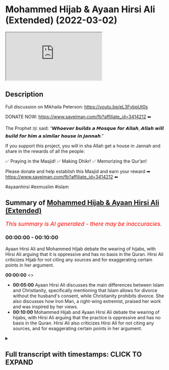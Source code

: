 # Mohammed Hijab & Ayaan Hirsi Ali (Extended) (2022-03-02)

<iframe loading='lazy' allow='autoplay' src='https://www.youtube.com/embed/PdiRh_BkBCg'></iframe>

## Description

Full discussion on Mikhaila Peterson: https://youtu.be/eL3FybpUt0s

DONATE NOW: https://www.saveiman.com/fb?affiliate_id=3414212 ⬅

The Prophet ﷺ said: “𝙒𝙝𝙤𝙚𝙫𝙚𝙧 𝙗𝙪𝙞𝙡𝙙𝙨 𝙖 𝙈𝙤𝙨𝙦𝙪𝙚 𝙛𝙤𝙧 𝘼𝙡𝙡𝙖𝙝, 𝘼𝙡𝙡𝙖𝙝 𝙬𝙞𝙡𝙡 𝙗𝙪𝙞𝙡𝙙 𝙛𝙤𝙧 𝙝𝙞𝙢 𝙖 𝙨𝙞𝙢𝙞𝙡𝙖𝙧 𝙝𝙤𝙪𝙨𝙚 𝙞𝙣 𝙅𝙖𝙣𝙣𝙖𝙝.”

If you support this project, you will in sha Allah get a house in Jannah and share in the rewards of all the people:

✅ Praying in the Masjid!
✅ Making Dhikr!
✅ Memorizing the Qur’an!

Please donate and help establish this Masjid and earn your reward ➡ https://www.saveiman.com/fb?affiliate_id=3414212 ⬅

#ayaanhirsi #exmuslim #islam

## Summary of [Mohammed Hijab & Ayaan Hirsi Ali (Extended)](https://www.youtube.com/watch?v=PdiRh_BkBCg)


*<span style="color:red; font-size:125%">This summary is AI generated - there may be inaccuracies</span>. [](/)*

### <a onclick="modifyYTiframeseektime('0')">00:00:00</a> - <a onclick="modifyYTiframeseektime('600')">00:10:00</a>

Ayaan Hirsi Ali and Mohammed Hijab debate the wearing of hijabs, with Hirsi Ali arguing that it is oppressive and has no basis in the Quran. Hirsi Ali criticizes Hijab for not citing any sources and for exaggerating certain points in her argument.

**<a onclick="modifyYTiframeseektime('0')">00:00:00</a>** <>
* **<a onclick="modifyYTiframeseektime('300')">00:05:00</a>** Ayaan Hirsi Ali discusses the main differences between Islam and Christianity, specifically mentioning that Islam allows for divorce without the husband's consent, while Christianity prohibits divorce. She also discusses how Iron Man, a right-wing extremist, praised her work and was inspired by her views.
* **<a onclick="modifyYTiframeseektime('600')">00:10:00</a>** Mohammed Hijab and Ayaan Hirsi Ali debate the wearing of hijabs, with Hirsi Ali arguing that the practice is oppressive and has no basis in the Quran. Hirsi Ali also criticizes Hirsi Ali for not citing any sources, and for exaggerating certain points in her argument.

<details><summary><h2>Full transcript with timestamps: CLICK TO EXPAND</h2></summary>

<a onclick="modifyYTiframeseektime('0')">0:00:00</a> islam was founded  
<a onclick="modifyYTiframeseektime('2')">0:00:02</a> um  
<a onclick="modifyYTiframeseektime('4')">0:00:04</a> by a man  
<a onclick="modifyYTiframeseektime('6')">0:00:06</a> who  
<a onclick="modifyYTiframeseektime('7')">0:00:07</a> [Music]  
<a onclick="modifyYTiframeseektime('10')">0:00:10</a> was it was founded in a context  
<a onclick="modifyYTiframeseektime('14')">0:00:14</a> [Music]  
<a onclick="modifyYTiframeseektime('20')">0:00:20</a> muslims in norway are now establishing a  
<a onclick="modifyYTiframeseektime('22')">0:00:22</a> masjid and tawa center to enhance the  
<a onclick="modifyYTiframeseektime('25')">0:00:25</a> norwegian dawah if you donate to the  
<a onclick="modifyYTiframeseektime('26')">0:00:26</a> scores you will insha allah reap the  
<a onclick="modifyYTiframeseektime('29')">0:00:29</a> rewards of thousands of muslims coming  
<a onclick="modifyYTiframeseektime('31')">0:00:31</a> back to islam and many of those who  
<a onclick="modifyYTiframeseektime('33')">0:00:33</a> become dwight and invite to islam so  
<a onclick="modifyYTiframeseektime('36')">0:00:36</a> click the link and donate now and share  
<a onclick="modifyYTiframeseektime('38')">0:00:38</a> the video for extra rewards  
<a onclick="modifyYTiframeseektime('42')">0:00:42</a> how are you guys doing now many of you  
<a onclick="modifyYTiframeseektime('44')">0:00:44</a> already know that the opposing views  
<a onclick="modifyYTiframeseektime('46')">0:00:46</a> episode that i done with one iron mcgann  
<a onclick="modifyYTiframeseektime('49')">0:00:49</a> who refers to herself as iron hersey  
<a onclick="modifyYTiframeseektime('51')">0:00:51</a> ally because she is a liar and she has  
<a onclick="modifyYTiframeseektime('53')">0:00:53</a> been lying to the dutch parliament and  
<a onclick="modifyYTiframeseektime('55')">0:00:55</a> she's been lying to  
<a onclick="modifyYTiframeseektime('57')">0:00:57</a> the public about islam and what it  
<a onclick="modifyYTiframeseektime('58')">0:00:58</a> entails and she is an ignoramus an  
<a onclick="modifyYTiframeseektime('61')">0:01:01</a> academic charlatan an obsequious woman a  
<a onclick="modifyYTiframeseektime('63')">0:01:03</a> right-wing apple polisher  
<a onclick="modifyYTiframeseektime('66')">0:01:06</a> that individual has now quite frankly  
<a onclick="modifyYTiframeseektime('68')">0:01:08</a> been exposed if you go and watch that  
<a onclick="modifyYTiframeseektime('70')">0:01:10</a> video you i think you'll agree with me  
<a onclick="modifyYTiframeseektime('72')">0:01:12</a> um not many people even from the other  
<a onclick="modifyYTiframeseektime('75')">0:01:15</a> side let's say can disagree with that  
<a onclick="modifyYTiframeseektime('78')">0:01:18</a> but i wanted to just point on some of  
<a onclick="modifyYTiframeseektime('80')">0:01:20</a> the things because obviously in that  
<a onclick="modifyYTiframeseektime('82')">0:01:22</a> uh opposing views a format i couldn't i  
<a onclick="modifyYTiframeseektime('85')">0:01:25</a> didn't have access to to her responses  
<a onclick="modifyYTiframeseektime('87')">0:01:27</a> and she did not have access to my  
<a onclick="modifyYTiframeseektime('89')">0:01:29</a> responses so there are some things i  
<a onclick="modifyYTiframeseektime('91')">0:01:31</a> wanted to bring  
<a onclick="modifyYTiframeseektime('92')">0:01:32</a> uh to respond to and not that she  
<a onclick="modifyYTiframeseektime('94')">0:01:34</a> deserves a response because i think for  
<a onclick="modifyYTiframeseektime('96')">0:01:36</a> all intents and purposes anyone with a  
<a onclick="modifyYTiframeseektime('98')">0:01:38</a> shred of integrity and maybe an iota of  
<a onclick="modifyYTiframeseektime('101')">0:01:41</a> sincerity will know that her academic  
<a onclick="modifyYTiframeseektime('104')">0:01:44</a> career if she ever had one in the first  
<a onclick="modifyYTiframeseektime('106')">0:01:46</a> place  
<a onclick="modifyYTiframeseektime('107')">0:01:47</a> is over now with all due respect or none  
<a onclick="modifyYTiframeseektime('109')">0:01:49</a> due to her  
<a onclick="modifyYTiframeseektime('112')">0:01:52</a> this individual actually by the way i  
<a onclick="modifyYTiframeseektime('113')">0:01:53</a> couldn't read this out in the opposing  
<a onclick="modifyYTiframeseektime('115')">0:01:55</a> views for much i should give you a taste  
<a onclick="modifyYTiframeseektime('116')">0:01:56</a> of what kind of individual she is this  
<a onclick="modifyYTiframeseektime('118')">0:01:58</a> is something she mentions in one of her  
<a onclick="modifyYTiframeseektime('119')">0:01:59</a> books  
<a onclick="modifyYTiframeseektime('121')">0:02:01</a> she mentions and i quote  
<a onclick="modifyYTiframeseektime('123')">0:02:03</a> she was talking about christian churches  
<a onclick="modifyYTiframeseektime('125')">0:02:05</a> she says but i think christian church  
<a onclick="modifyYTiframeseektime('127')">0:02:07</a> should begin dawa look how she has  
<a onclick="modifyYTiframeseektime('130')">0:02:10</a> riddle and anger  
<a onclick="modifyYTiframeseektime('131')">0:02:11</a> subhanallah resentment towards the tawa  
<a onclick="modifyYTiframeseektime('133')">0:02:13</a> the propagation of islam and the muslim  
<a onclick="modifyYTiframeseektime('135')">0:02:15</a> people she goes but i think christian  
<a onclick="modifyYTiframeseektime('137')">0:02:17</a> church should begin douwa exactly as  
<a onclick="modifyYTiframeseektime('139')">0:02:19</a> islam does  
<a onclick="modifyYTiframeseektime('140')">0:02:20</a> you need to compete because you can be  
<a onclick="modifyYTiframeseektime('142')">0:02:22</a> as powerful you can be a powerful tool  
<a onclick="modifyYTiframeseektime('145')">0:02:25</a> to reverse islamization she states yeah  
<a onclick="modifyYTiframeseektime('148')">0:02:28</a> you should start with muslim  
<a onclick="modifyYTiframeseektime('149')">0:02:29</a> neighborhoods in rome  
<a onclick="modifyYTiframeseektime('151')">0:02:31</a> she's talking to a priest here and she  
<a onclick="modifyYTiframeseektime('153')">0:02:33</a> says  
<a onclick="modifyYTiframeseektime('154')">0:02:34</a> europe is sleepwalking into disaster  
<a onclick="modifyYTiframeseektime('156')">0:02:36</a> cultural ideological and political  
<a onclick="modifyYTiframeseektime('157')">0:02:37</a> disaster because the authorities of the  
<a onclick="modifyYTiframeseektime('160')">0:02:40</a> church have neglected the immigrant  
<a onclick="modifyYTiframeseektime('163')">0:02:43</a> ghettos she states the churches could go  
<a onclick="modifyYTiframeseektime('166')">0:02:46</a> into muslim communities provide services  
<a onclick="modifyYTiframeseektime('168')">0:02:48</a> just as the radical muslims do build new  
<a onclick="modifyYTiframeseektime('171')">0:02:51</a> catholic schools hospitals communities  
<a onclick="modifyYTiframeseektime('174')">0:02:54</a> community centers just like the ones  
<a onclick="modifyYTiframeseektime('176')">0:02:56</a> that were such a civilizing force under  
<a onclick="modifyYTiframeseektime('179')">0:02:59</a> colonialism in africa  
<a onclick="modifyYTiframeseektime('181')">0:03:01</a> this person is not just an apostate from  
<a onclick="modifyYTiframeseektime('183')">0:03:03</a> islam this person  
<a onclick="modifyYTiframeseektime('185')">0:03:05</a> is the equivalent of the the monster  
<a onclick="modifyYTiframeseektime('188')">0:03:08</a> uncle tom no aunt jemima where the hell  
<a onclick="modifyYTiframeseektime('191')">0:03:11</a> the equivalent uncle tommy is the  
<a onclick="modifyYTiframeseektime('192')">0:03:12</a> monstrous  
<a onclick="modifyYTiframeseektime('194')">0:03:14</a> uh you know uncle tom that she is a  
<a onclick="modifyYTiframeseektime('197')">0:03:17</a> colonized colonialism in africa she's an  
<a onclick="modifyYTiframeseektime('199')">0:03:19</a> apostate from african identity  
<a onclick="modifyYTiframeseektime('202')">0:03:22</a> itself  
<a onclick="modifyYTiframeseektime('203')">0:03:23</a> not just islam  
<a onclick="modifyYTiframeseektime('205')">0:03:25</a> but not just that and i've mentioned  
<a onclick="modifyYTiframeseektime('207')">0:03:27</a> this and alluded to it but i wanted to  
<a onclick="modifyYTiframeseektime('208')">0:03:28</a> give you clarity and proof because i did  
<a onclick="modifyYTiframeseektime('210')">0:03:30</a> mention it in the discussion but i  
<a onclick="modifyYTiframeseektime('212')">0:03:32</a> wanted to mention it once more look what  
<a onclick="modifyYTiframeseektime('215')">0:03:35</a> she says about islam in her book one of  
<a onclick="modifyYTiframeseektime('218')">0:03:38</a> her main books this is printed  
<a onclick="modifyYTiframeseektime('221')">0:03:41</a> this is printed  
<a onclick="modifyYTiframeseektime('222')">0:03:42</a> she states a key problem for islam today  
<a onclick="modifyYTiframeseektime('225')">0:03:45</a> can be summarized in three simplifying  
<a onclick="modifyYTiframeseektime('226')">0:03:46</a> sentences christians worship a man made  
<a onclick="modifyYTiframeseektime('229')">0:03:49</a> divine  
<a onclick="modifyYTiframeseektime('230')">0:03:50</a> jews worship a book  
<a onclick="modifyYTiframeseektime('231')">0:03:51</a> and muslims worship both  
<a onclick="modifyYTiframeseektime('235')">0:03:55</a> she doesn't know the basics of islam  
<a onclick="modifyYTiframeseektime('237')">0:03:57</a> look at what she says here in her book  
<a onclick="modifyYTiframeseektime('239')">0:03:59</a> infidel i've read her books  
<a onclick="modifyYTiframeseektime('242')">0:04:02</a> rubbish  
<a onclick="modifyYTiframeseektime('243')">0:04:03</a> rubbish  
<a onclick="modifyYTiframeseektime('244')">0:04:04</a> books they are  
<a onclick="modifyYTiframeseektime('246')">0:04:06</a> she goes on her tour so she's talking  
<a onclick="modifyYTiframeseektime('248')">0:04:08</a> about a particular film that was  
<a onclick="modifyYTiframeseektime('249')">0:04:09</a> released on hotel  
<a onclick="modifyYTiframeseektime('250')">0:04:10</a> is written the opening verse of the  
<a onclick="modifyYTiframeseektime('253')">0:04:13</a> quran the surat al-fatiha so she refers  
<a onclick="modifyYTiframeseektime('256')">0:04:16</a> to an entire chapter as a verse she  
<a onclick="modifyYTiframeseektime('259')">0:04:19</a> doesn't know the basics and she  
<a onclick="modifyYTiframeseektime('260')">0:04:20</a> continues by the way there's other  
<a onclick="modifyYTiframeseektime('261')">0:04:21</a> things like this where she talks about  
<a onclick="modifyYTiframeseektime('263')">0:04:23</a> hadith like for example  
<a onclick="modifyYTiframeseektime('267')">0:04:27</a> or the jannah is under the feet of the  
<a onclick="modifyYTiframeseektime('269')">0:04:29</a> mother she says the verse of the quran  
<a onclick="modifyYTiframeseektime('270')">0:04:30</a> she does not know how to differentiate a  
<a onclick="modifyYTiframeseektime('272')">0:04:32</a> verse from a chapter  
<a onclick="modifyYTiframeseektime('273')">0:04:33</a> at the verse of the quran  
<a onclick="modifyYTiframeseektime('275')">0:04:35</a> and  
<a onclick="modifyYTiframeseektime('276')">0:04:36</a> this person is meant to be the scholar  
<a onclick="modifyYTiframeseektime('278')">0:04:38</a> that is telling us and teaching us about  
<a onclick="modifyYTiframeseektime('280')">0:04:40</a> islam this is meant to be the scholar  
<a onclick="modifyYTiframeseektime('282')">0:04:42</a> joe rogan and jordan pearson and these  
<a onclick="modifyYTiframeseektime('284')">0:04:44</a> individuals they're putting her on  
<a onclick="modifyYTiframeseektime('286')">0:04:46</a> i want to show you the extent of her  
<a onclick="modifyYTiframeseektime('288')">0:04:48</a> ignorance by just letting her answer a  
<a onclick="modifyYTiframeseektime('290')">0:04:50</a> simple gcse re type question that she  
<a onclick="modifyYTiframeseektime('295')">0:04:55</a> stutters i i thought that this was in  
<a onclick="modifyYTiframeseektime('297')">0:04:57</a> many ways the most telling part of the  
<a onclick="modifyYTiframeseektime('299')">0:04:59</a> entire opposing views segment let's take  
<a onclick="modifyYTiframeseektime('301')">0:05:01</a> a let's take a look at how she answers a  
<a onclick="modifyYTiframeseektime('303')">0:05:03</a> very simple question what the  
<a onclick="modifyYTiframeseektime('304')">0:05:04</a> differences of islam and christianity  
<a onclick="modifyYTiframeseektime('306')">0:05:06</a> are let's take a look what do you think  
<a onclick="modifyYTiframeseektime('308')">0:05:08</a> the primary differences are that you've  
<a onclick="modifyYTiframeseektime('309')">0:05:09</a> seen between islam and christianity  
<a onclick="modifyYTiframeseektime('312')">0:05:12</a> the primary differences  
<a onclick="modifyYTiframeseektime('315')">0:05:15</a> primary differences yeah  
<a onclick="modifyYTiframeseektime('317')">0:05:17</a> well i think  
<a onclick="modifyYTiframeseektime('319')">0:05:19</a> the the primary and probably the most  
<a onclick="modifyYTiframeseektime('321')">0:05:21</a> well-known differences is islam was  
<a onclick="modifyYTiframeseektime('324')">0:05:24</a> founded  
<a onclick="modifyYTiframeseektime('327')">0:05:27</a> by a man  
<a onclick="modifyYTiframeseektime('330')">0:05:30</a> who  
<a onclick="modifyYTiframeseektime('333')">0:05:33</a> was it was founded in a context  
<a onclick="modifyYTiframeseektime('338')">0:05:38</a> that was tribal  
<a onclick="modifyYTiframeseektime('341')">0:05:41</a> very parochial very small  
<a onclick="modifyYTiframeseektime('345')">0:05:45</a> and the man who founded islam  
<a onclick="modifyYTiframeseektime('347')">0:05:47</a> turned it into an empire so i'm really  
<a onclick="modifyYTiframeseektime('350')">0:05:50</a> sorry to say this but this academic  
<a onclick="modifyYTiframeseektime('352')">0:05:52</a> charlatan  
<a onclick="modifyYTiframeseektime('353')">0:05:53</a> in addition to saying  
<a onclick="modifyYTiframeseektime('355')">0:05:55</a> she's not knowing the basics clearly  
<a onclick="modifyYTiframeseektime('357')">0:05:57</a> identified by her printed works and her  
<a onclick="modifyYTiframeseektime('360')">0:06:00</a> public  
<a onclick="modifyYTiframeseektime('361')">0:06:01</a> display or presentations  
<a onclick="modifyYTiframeseektime('364')">0:06:04</a> she  
<a onclick="modifyYTiframeseektime('365')">0:06:05</a> in addition to that continues  
<a onclick="modifyYTiframeseektime('367')">0:06:07</a> lying to the public and telling people  
<a onclick="modifyYTiframeseektime('370')">0:06:10</a> or insinuating that islam  
<a onclick="modifyYTiframeseektime('372')">0:06:12</a> uh has a force of bleak or forced  
<a onclick="modifyYTiframeseektime('374')">0:06:14</a> convert narrative that we force people  
<a onclick="modifyYTiframeseektime('377')">0:06:17</a> to become muslims let's take a look at  
<a onclick="modifyYTiframeseektime('379')">0:06:19</a> what she states trying to get non-muslim  
<a onclick="modifyYTiframeseektime('382')">0:06:22</a> societies to adopt islam either through  
<a onclick="modifyYTiframeseektime('384')">0:06:24</a> persuasion or through force or through  
<a onclick="modifyYTiframeseektime('387')">0:06:27</a> both of those means now this she keeps  
<a onclick="modifyYTiframeseektime('390')">0:06:30</a> mentioning this  
<a onclick="modifyYTiframeseektime('391')">0:06:31</a> it's as if she has not mentioned or she  
<a onclick="modifyYTiframeseektime('393')">0:06:33</a> has not read and she clearly has  
<a onclick="modifyYTiframeseektime('394')">0:06:34</a> actually because i've seen it in her one  
<a onclick="modifyYTiframeseektime('396')">0:06:36</a> of her books she mentions it  
<a onclick="modifyYTiframeseektime('397')">0:06:37</a> the verse  
<a onclick="modifyYTiframeseektime('399')">0:06:39</a> there is no compulsion in religion  
<a onclick="modifyYTiframeseektime('402')">0:06:42</a> even arnold walker  
<a onclick="modifyYTiframeseektime('404')">0:06:44</a> who wrote the book proselytizing oh  
<a onclick="modifyYTiframeseektime('406')">0:06:46</a> sorry the preaching of islam an  
<a onclick="modifyYTiframeseektime('408')">0:06:48</a> orientalist doesn't take this view that  
<a onclick="modifyYTiframeseektime('410')">0:06:50</a> islam was spread by the sword in the  
<a onclick="modifyYTiframeseektime('412')">0:06:52</a> sense that people were forced to become  
<a onclick="modifyYTiframeseektime('414')">0:06:54</a> muslims on mass  
<a onclick="modifyYTiframeseektime('416')">0:06:56</a> in in where islam conquered land  
<a onclick="modifyYTiframeseektime('419')">0:06:59</a> and even if there were times in places  
<a onclick="modifyYTiframeseektime('422')">0:07:02</a> in the islamic history where that did  
<a onclick="modifyYTiframeseektime('424')">0:07:04</a> takes place it clearly goes against  
<a onclick="modifyYTiframeseektime('427')">0:07:07</a> the verse which is  
<a onclick="modifyYTiframeseektime('428')">0:07:08</a> 2 256 in surah baqara la iqra fadin  
<a onclick="modifyYTiframeseektime('432')">0:07:12</a> there's no compulsion in religion so she  
<a onclick="modifyYTiframeseektime('434')">0:07:14</a> keeps mentioning this point  
<a onclick="modifyYTiframeseektime('437')">0:07:17</a> and to to make islam look like a  
<a onclick="modifyYTiframeseektime('439')">0:07:19</a> monstrous religion  
<a onclick="modifyYTiframeseektime('441')">0:07:21</a> or she in fact is a monstrous liar  
<a onclick="modifyYTiframeseektime('444')">0:07:24</a> and i will say something else  
<a onclick="modifyYTiframeseektime('446')">0:07:26</a> that she and i've mentioned this before  
<a onclick="modifyYTiframeseektime('448')">0:07:28</a> and i'll emphasize the point again was  
<a onclick="modifyYTiframeseektime('450')">0:07:30</a> the same individual that anders breivik  
<a onclick="modifyYTiframeseektime('454')">0:07:34</a> the individual who responds who was  
<a onclick="modifyYTiframeseektime('456')">0:07:36</a> responsible for killing 77  
<a onclick="modifyYTiframeseektime('458')">0:07:38</a> individuals majority of them were  
<a onclick="modifyYTiframeseektime('460')">0:07:40</a> non-muslims in norway in one of the most  
<a onclick="modifyYTiframeseektime('462')">0:07:42</a> prolific crimes in the last hundred  
<a onclick="modifyYTiframeseektime('465')">0:07:45</a> years  
<a onclick="modifyYTiframeseektime('466')">0:07:46</a> that individual dedicated an entire  
<a onclick="modifyYTiframeseektime('469')">0:07:49</a> chapter to iron mcgann iron hershey  
<a onclick="modifyYTiframeseektime('471')">0:07:51</a> mcgann an entire chapter he dedicated  
<a onclick="modifyYTiframeseektime('474')">0:07:54</a> praising her saying that she should have  
<a onclick="modifyYTiframeseektime('476')">0:07:56</a> won the nobel peace prize  
<a onclick="modifyYTiframeseektime('478')">0:07:58</a> and that she that her views are quite  
<a onclick="modifyYTiframeseektime('480')">0:08:00</a> commensurate with his and you know  
<a onclick="modifyYTiframeseektime('482')">0:08:02</a> saying good words about her clearly  
<a onclick="modifyYTiframeseektime('484')">0:08:04</a> inspired  
<a onclick="modifyYTiframeseektime('485')">0:08:05</a> and influenced by her  
<a onclick="modifyYTiframeseektime('487')">0:08:07</a> right wing fascistic narratives  
<a onclick="modifyYTiframeseektime('490')">0:08:10</a> this is an individual who killed white  
<a onclick="modifyYTiframeseektime('492')">0:08:12</a> liberal people to put it crudely white  
<a onclick="modifyYTiframeseektime('494')">0:08:14</a> liberal people you can see the extent to  
<a onclick="modifyYTiframeseektime('497')">0:08:17</a> which her drivel  
<a onclick="modifyYTiframeseektime('499')">0:08:19</a> can lead to actual impact on the ground  
<a onclick="modifyYTiframeseektime('502')">0:08:22</a> she's talking about islam  
<a onclick="modifyYTiframeseektime('504')">0:08:24</a> scapegoating it maybe projecting her own  
<a onclick="modifyYTiframeseektime('506')">0:08:26</a> kind of maliciousness  
<a onclick="modifyYTiframeseektime('508')">0:08:28</a> onto it malignancy  
<a onclick="modifyYTiframeseektime('510')">0:08:30</a> and malevolence  
<a onclick="modifyYTiframeseektime('512')">0:08:32</a> the individual that  
<a onclick="modifyYTiframeseektime('513')">0:08:33</a> that is iron mcgann really has no  
<a onclick="modifyYTiframeseektime('516')">0:08:36</a> credentials to talk about these things  
<a onclick="modifyYTiframeseektime('517')">0:08:37</a> as we mentioned in the first place  
<a onclick="modifyYTiframeseektime('520')">0:08:40</a> and then again she makes a series of  
<a onclick="modifyYTiframeseektime('523')">0:08:43</a> claims about women's rights most of  
<a onclick="modifyYTiframeseektime('525')">0:08:45</a> which are nonsense claims  
<a onclick="modifyYTiframeseektime('527')">0:08:47</a> now this is something she did mention in  
<a onclick="modifyYTiframeseektime('529')">0:08:49</a> some of her books but she keeps saying  
<a onclick="modifyYTiframeseektime('531')">0:08:51</a> it's almost impossible for a muslim  
<a onclick="modifyYTiframeseektime('533')">0:08:53</a> woman to get a divorce  
<a onclick="modifyYTiframeseektime('534')">0:08:54</a> compared to what into what system like  
<a onclick="modifyYTiframeseektime('536')">0:08:56</a> for example we'll talk about other  
<a onclick="modifyYTiframeseektime('537')">0:08:57</a> religions  
<a onclick="modifyYTiframeseektime('538')">0:08:58</a> whose system is easier for it to be to  
<a onclick="modifyYTiframeseektime('541')">0:09:01</a> get a divorce is it easier for a muslim  
<a onclick="modifyYTiframeseektime('542')">0:09:02</a> man a woman to get a divorce or is it  
<a onclick="modifyYTiframeseektime('544')">0:09:04</a> easier for an orthodox jewish woman who  
<a onclick="modifyYTiframeseektime('546')">0:09:06</a> has to get the get in fact that system  
<a onclick="modifyYTiframeseektime('548')">0:09:08</a> is much more difficult for a woman to  
<a onclick="modifyYTiframeseektime('549')">0:09:09</a> get a divorce the get  
<a onclick="modifyYTiframeseektime('552')">0:09:12</a> in some circles you you cannot even get  
<a onclick="modifyYTiframeseektime('553')">0:09:13</a> a woman cannot even get a divorce  
<a onclick="modifyYTiframeseektime('555')">0:09:15</a> without the husband's  
<a onclick="modifyYTiframeseektime('557')">0:09:17</a> consent  
<a onclick="modifyYTiframeseektime('559')">0:09:19</a> well about catholicism for the longest  
<a onclick="modifyYTiframeseektime('561')">0:09:21</a> of time divorce was prohibited  
<a onclick="modifyYTiframeseektime('563')">0:09:23</a> completely and she was singing the  
<a onclick="modifyYTiframeseektime('564')">0:09:24</a> praises of christianity whereas in  
<a onclick="modifyYTiframeseektime('567')">0:09:27</a> clearly in islam there is such a thing  
<a onclick="modifyYTiframeseektime('568')">0:09:28</a> as fasc where a woman can get a divorce  
<a onclick="modifyYTiframeseektime('571')">0:09:31</a> even without the consent of her husband  
<a onclick="modifyYTiframeseektime('574')">0:09:34</a> hadith  
<a onclick="modifyYTiframeseektime('580')">0:09:40</a> you know if it wasn't for a woman came  
<a onclick="modifyYTiframeseektime('581')">0:09:41</a> to the prophet said it had it not been  
<a onclick="modifyYTiframeseektime('583')">0:09:43</a> for the fear of allah would have spat in  
<a onclick="modifyYTiframeseektime('584')">0:09:44</a> his face and then he got them separated  
<a onclick="modifyYTiframeseektime('587')">0:09:47</a> meaning without his permission so this  
<a onclick="modifyYTiframeseektime('589')">0:09:49</a> kind of thing is clearly in islam so  
<a onclick="modifyYTiframeseektime('591')">0:09:51</a> once again how exaggerated comically  
<a onclick="modifyYTiframeseektime('593')">0:09:53</a> exaggerated claims which are in fact  
<a onclick="modifyYTiframeseektime('595')">0:09:55</a> not factual  
<a onclick="modifyYTiframeseektime('597')">0:09:57</a> are intended for the sole purpose of  
<a onclick="modifyYTiframeseektime('600')">0:10:00</a> maligning islam and she has not quoted a  
<a onclick="modifyYTiframeseektime('603')">0:10:03</a> single source throughout the whole video  
<a onclick="modifyYTiframeseektime('605')">0:10:05</a> i don't think in the entire video that  
<a onclick="modifyYTiframeseektime('606')">0:10:06</a> she's quoted a single source not even  
<a onclick="modifyYTiframeseektime('609')">0:10:09</a> one  
<a onclick="modifyYTiframeseektime('610')">0:10:10</a> from the primary text of islam let alone  
<a onclick="modifyYTiframeseektime('612')">0:10:12</a> academic resources and so on so she's  
<a onclick="modifyYTiframeseektime('615')">0:10:15</a> absolutely  
<a onclick="modifyYTiframeseektime('616')">0:10:16</a> lost  
<a onclick="modifyYTiframeseektime('618')">0:10:18</a> and then she mentions that women are  
<a onclick="modifyYTiframeseektime('619')">0:10:19</a> confined to the house well of course  
<a onclick="modifyYTiframeseektime('621')">0:10:21</a> that's not true at all and the only  
<a onclick="modifyYTiframeseektime('623')">0:10:23</a> verse that can be used let me help her  
<a onclick="modifyYTiframeseektime('625')">0:10:25</a> out a little bit is the views  
<a onclick="modifyYTiframeseektime('630')">0:10:30</a> which talks to the prophet's wives and  
<a onclick="modifyYTiframeseektime('631')">0:10:31</a> says and stay in your homes  
<a onclick="modifyYTiframeseektime('633')">0:10:33</a> and it can also be read  
<a onclick="modifyYTiframeseektime('636')">0:10:36</a> by the way which means  
<a onclick="modifyYTiframeseektime('638')">0:10:38</a> which means have sakina have tranquility  
<a onclick="modifyYTiframeseektime('640')">0:10:40</a> in your homes even with them because we  
<a onclick="modifyYTiframeseektime('642')">0:10:42</a> know that the prophet's wives they left  
<a onclick="modifyYTiframeseektime('644')">0:10:44</a> their homes  
<a onclick="modifyYTiframeseektime('645')">0:10:45</a> they left the homes they went and done  
<a onclick="modifyYTiframeseektime('646')">0:10:46</a> things i mean they led wars in the case  
<a onclick="modifyYTiframeseektime('648')">0:10:48</a> of aisha not to say that all of that was  
<a onclick="modifyYTiframeseektime('650')">0:10:50</a> in her own interest according to her own  
<a onclick="modifyYTiframeseektime('652')">0:10:52</a> testimonies but they definitely stayed  
<a onclick="modifyYTiframeseektime('655')">0:10:55</a> out of the house but you've got all  
<a onclick="modifyYTiframeseektime('656')">0:10:56</a> kinds of pro  
<a onclick="modifyYTiframeseektime('657')">0:10:57</a> so commandments on in islam for example  
<a onclick="modifyYTiframeseektime('665')">0:11:05</a> do not prevent the woman slaves of allah  
<a onclick="modifyYTiframeseektime('668')">0:11:08</a> from going to the masjids what if a  
<a onclick="modifyYTiframeseektime('670')">0:11:10</a> woman wants to go and see her parents  
<a onclick="modifyYTiframeseektime('673')">0:11:13</a> the vast majority of islam says  
<a onclick="modifyYTiframeseektime('676')">0:11:16</a> and no one can stop her from doing that  
<a onclick="modifyYTiframeseektime('678')">0:11:18</a> and in fact the husband must facilitate  
<a onclick="modifyYTiframeseektime('680')">0:11:20</a> such a thing what if she has to go for  
<a onclick="modifyYTiframeseektime('682')">0:11:22</a> another reason  
<a onclick="modifyYTiframeseektime('683')">0:11:23</a> there's nothing to say a woman must stay  
<a onclick="modifyYTiframeseektime('685')">0:11:25</a> in the house in this house and be  
<a onclick="modifyYTiframeseektime('686')">0:11:26</a> trapped like a prisoner in islam there's  
<a onclick="modifyYTiframeseektime('688')">0:11:28</a> no such thing  
<a onclick="modifyYTiframeseektime('690')">0:11:30</a> and so that's something else which she  
<a onclick="modifyYTiframeseektime('691')">0:11:31</a> exaggerates and lies about but there's a  
<a onclick="modifyYTiframeseektime('694')">0:11:34</a> series of claims that i'm looking at  
<a onclick="modifyYTiframeseektime('696')">0:11:36</a> right here which are to be honest with  
<a onclick="modifyYTiframeseektime('697')">0:11:37</a> you too numerous to mention by what i  
<a onclick="modifyYTiframeseektime('700')">0:11:40</a> will and to be honest too  
<a onclick="modifyYTiframeseektime('701')">0:11:41</a> comical in the first place something  
<a onclick="modifyYTiframeseektime('703')">0:11:43</a> that even the most basic student of  
<a onclick="modifyYTiframeseektime('705')">0:11:45</a> knowledge will be able to dismiss  
<a onclick="modifyYTiframeseektime('708')">0:11:48</a> so instead of doing all of that i will  
<a onclick="modifyYTiframeseektime('709')">0:11:49</a> just leave you with one thought this  
<a onclick="modifyYTiframeseektime('711')">0:11:51</a> person has been exposed  
<a onclick="modifyYTiframeseektime('714')">0:11:54</a> exposed and if you have a shred an iota  
<a onclick="modifyYTiframeseektime('717')">0:11:57</a> of academic integrity  
<a onclick="modifyYTiframeseektime('719')">0:11:59</a> or sincerity in your heart in your mind  
<a onclick="modifyYTiframeseektime('723')">0:12:03</a> especially if you are non-muslim  
<a onclick="modifyYTiframeseektime('724')">0:12:04</a> watching this you cannot  
<a onclick="modifyYTiframeseektime('727')">0:12:07</a> you cannot take this kind of narrative  
<a onclick="modifyYTiframeseektime('729')">0:12:09</a> seriously especially coming from this  
<a onclick="modifyYTiframeseektime('730')">0:12:10</a> kind of person  
<a onclick="modifyYTiframeseektime('732')">0:12:12</a> and if you really want to know about  
<a onclick="modifyYTiframeseektime('733')">0:12:13</a> islam then you have to go to the sources  
<a onclick="modifyYTiframeseektime('735')">0:12:15</a> directly read it for yourself the quran  
<a onclick="modifyYTiframeseektime('737')">0:12:17</a> has been trying the meanings of  
<a onclick="modifyYTiframeseektime('738')">0:12:18</a> translations of the quran have been have  
<a onclick="modifyYTiframeseektime('740')">0:12:20</a> been translated many places for free you  
<a onclick="modifyYTiframeseektime('742')">0:12:22</a> can go quran.com you'll find a  
<a onclick="modifyYTiframeseektime('744')">0:12:24</a> translation of the quran just go to the  
<a onclick="modifyYTiframeseektime('745')">0:12:25</a> sources yourself go to the muslim  
<a onclick="modifyYTiframeseektime('747')">0:12:27</a> community it's high time we start  
<a onclick="modifyYTiframeseektime('749')">0:12:29</a> educating people about the religion of  
<a onclick="modifyYTiframeseektime('751')">0:12:31</a> islam and enough is enough  
<a onclick="modifyYTiframeseektime('755')">0:12:35</a> muslims in norway are now establishing a  
<a onclick="modifyYTiframeseektime('757')">0:12:37</a> messaging and dawa center to enhance the  
<a onclick="modifyYTiframeseektime('759')">0:12:39</a> norwegian tawa if you donate to the  
<a onclick="modifyYTiframeseektime('761')">0:12:41</a> schools you will ensure allah reap the  
<a onclick="modifyYTiframeseektime('763')">0:12:43</a> rewards of thousands of muslims coming  
<a onclick="modifyYTiframeseektime('766')">0:12:46</a> back to islam and many of those who  
<a onclick="modifyYTiframeseektime('768')">0:12:48</a> become dwight and invite to islam so  
<a onclick="modifyYTiframeseektime('771')">0:12:51</a> click the link and donate now and share  
<a onclick="modifyYTiframeseektime('773')">0:12:53</a> the video for extra rewards  
</details>